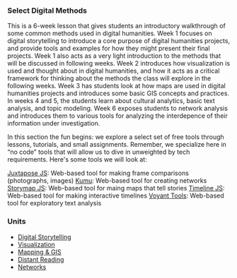 ### Select Digital Methods

This is a 6-week lesson that gives students an introductory walkthrough of some common methods used in digital humanities. Week 1 focuses on digital storytelling to introduce a core purpose of digital humanities projects, and provide tools and examples for how they might present their final projects. Week 1 also acts as a very light introduction to the methods that will be discussed in following weeks. Week 2 introduces how visualization is used and thought about in digital humanities, and how it acts as a critical framework for thinking about the methods the class will explore in the following weeks. Week 3 has students look at how maps are used in digital humanities projects and introduces some basic GIS concepts and practices. In weeks 4 and 5, the students learn about cultural analytics, basic text analysis, and topic modeling. Week 6 exposes students to network analysis and introduces them to various tools for analyzing the interdepence of their information under investigation.

In this section the fun begins: we explore a select set of free tools through lessons, tutorials, and small assignments. Remember, we specialize here in “no code” tools that will allow us to dive in unweighted by tech requirements. Here's some tools we will look at:

[Juxtapose JS](https://juxtapose.knightlab.com/): Web-based tool for making frame comparisons (photographs, images)
[Kumu](https://kumu.io/): Web-based tool for creating networks
[Storymap JS](https://storymap.knightlab.com/): Web-based tool for maing maps that tell stories
[Timeline JS](https://timeline.knightlab.com/): Web-based tool for making interactive timelines
[Voyant Tools](https://voyant-tools.org/): Web-based tool for exploratory text analysis

### Units
- [Digital Storytelling](https://github.com/marist-asc/dhcourse/blob/master/select_digital_methods/week8_digital_storytelling)
- [Visualization](https://github.com/marist-asc/dhcourse/blob/master/select_digital_methods/week9_visualization)
- [Mapping & GIS](https://github.com/marist-asc/dhcourse/blob/master/select_digital_methods/week10_mapping_and_gis)
- [Distant Reading](https://github.com/marist-asc/dhcourse/blob/master/select_digital_methods/week11-12_distant_reading)
- [Networks](https://github.com/marist-asc/dhcourse/blob/master/select_digital_methods/week13_networks)
